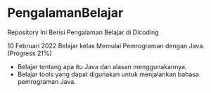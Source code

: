# PengalamanBelajar
Repository Ini Berisi Pengalaman Belajar di Dicoding

10 Februari 2022
Belajar kelas Memulai Pemrograman dengan Java. (Progress 21%)
* Belajar tentang apa itu Java dan alasan menggunakannya.
* Belajar tools yang dapat digunakan untuk menjalankan bahasa pemrograman Java.
